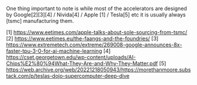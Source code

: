One thing important to note is while most of the accelerators are designed by Google[2][3][4] / Nivida[4] / Apple [1] / Tesla[5] etc it is usually always [tsmc] manufacturing them.

[1] https://www.eetimes.com/apple-talks-about-sole-sourcing-from-tsmc/
[2] https://www.eetimes.eu/the-faangs-and-the-foundries/
[3] https://www.extremetech.com/extreme/269008-google-announces-8x-faster-tpu-3-0-for-ai-machine-learning
[4] https://cset.georgetown.edu/wp-content/uploads/AI-Chips%E2%80%94What-They-Are-and-Why-They-Matter.pdf
[5] https://web.archive.org/web/20221218050943/https://morethanmoore.substack.com/p/teslas-dojo-supercomputer-deep-dive
